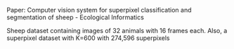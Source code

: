 Paper: Computer vision system for superpixel classification and segmentation of sheep - Ecological Informatics

Sheep dataset containing images of 32 animals with 16 frames each. Also, a superpixel dataset with K=600 with 274,596 superpixels

